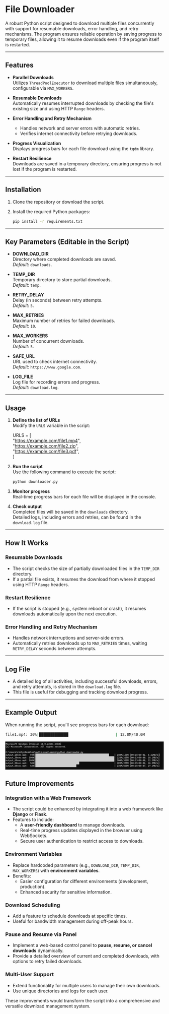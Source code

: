 # File Downloader

A robust Python script designed to download multiple files concurrently with support for resumable downloads, error handling, and retry mechanisms. The program ensures reliable operation by saving progress to temporary files, allowing it to resume downloads even if the program itself is restarted.

---

## **Features**

- **Parallel Downloads**  
  Utilizes `ThreadPoolExecutor` to download multiple files simultaneously, configurable via `MAX_WORKERS`.

- **Resumable Downloads**  
  Automatically resumes interrupted downloads by checking the file's existing size and using HTTP `Range` headers.

- **Error Handling and Retry Mechanism**  
  - Handles network and server errors with automatic retries.
  - Verifies internet connectivity before retrying downloads.

- **Progress Visualization**  
  Displays progress bars for each file download using the `tqdm` library.

- **Restart Resilience**  
  Downloads are saved in a temporary directory, ensuring progress is not lost if the program is restarted.

---

## **Installation**

1. Clone the repository or download the script.
2. Install the required Python packages:

   ```bash
   pip install -r requirements.txt
   ```

---

## **Key Parameters (Editable in the Script)**

- **DOWNLOAD_DIR**  
  Directory where completed downloads are saved.  
  *Default*: `downloads`.

- **TEMP_DIR**  
  Temporary directory to store partial downloads.  
  *Default*: `temp`.

- **RETRY_DELAY**  
  Delay (in seconds) between retry attempts.  
  *Default*: `5`.

- **MAX_RETRIES**  
  Maximum number of retries for failed downloads.  
  *Default*: `10`.

- **MAX_WORKERS**  
  Number of concurrent downloads.  
  *Default*: `5`.

- **SAFE_URL**  
  URL used to check internet connectivity.  
  *Default*: `https://www.google.com`.

- **LOG_FILE**  
  Log file for recording errors and progress.  
  *Default*: `download.log`.

---

## **Usage**

1. **Define the list of URLs**  
   Modify the `URLS` variable in the script:

   URLS = [  
       "https://example.com/file1.mp4",  
       "https://example.com/file2.zip",  
       "https://example.com/file3.pdf",  
   ]

2. **Run the script**  
   Use the following command to execute the script:
    
    ```bash
   python downloader.py
   ```

3. **Monitor progress**  
   Real-time progress bars for each file will be displayed in the console.

4. **Check output**  
   Completed files will be saved in the `downloads` directory.  
   Detailed logs, including errors and retries, can be found in the `download.log` file.

---

## **How It Works**

### **Resumable Downloads**

- The script checks the size of partially downloaded files in the `TEMP_DIR` directory.  
- If a partial file exists, it resumes the download from where it stopped using HTTP `Range` headers.

### **Restart Resilience**

- If the script is stopped (e.g., system reboot or crash), it resumes downloads automatically upon the next execution.

### **Error Handling and Retry Mechanism**

- Handles network interruptions and server-side errors.  
- Automatically retries downloads up to `MAX_RETRIES` times, waiting `RETRY_DELAY` seconds between attempts.

---

## **Log File**

- A detailed log of all activities, including successful downloads, errors, and retry attempts, is stored in the `download.log` file.  
- This file is useful for debugging and tracking download progress.

---

## **Example Output**

When running the script, you'll see progress bars for each download:

```bash
file1.mp4: 30%|█████████████                     | 12.0M/40.0M
```

![Example Progress Bars](example.png)

## **Future Improvements**

### **Integration with a Web Framework**
- The script could be enhanced by integrating it into a web framework like **Django** or **Flask**.
- Features to include:
  - A **user-friendly dashboard** to manage downloads.
  - Real-time progress updates displayed in the browser using WebSockets.
  - Secure user authentication to restrict access to downloads.

### **Environment Variables**
- Replace hardcoded parameters (e.g., `DOWNLOAD_DIR`, `TEMP_DIR`, `MAX_WORKERS`) with **environment variables**.
- Benefits:
  - Easier configuration for different environments (development, production).
  - Enhanced security for sensitive information.

### **Download Scheduling**
- Add a feature to schedule downloads at specific times.
- Useful for bandwidth management during off-peak hours.

### **Pause and Resume via Panel**
- Implement a web-based control panel to **pause, resume, or cancel downloads** dynamically.
- Provide a detailed overview of current and completed downloads, with options to retry failed downloads.

### **Multi-User Support**
- Extend functionality for multiple users to manage their own downloads.
- Use unique directories and logs for each user.

These improvements would transform the script into a comprehensive and versatile download management system.
